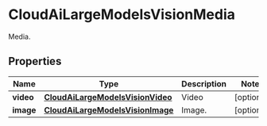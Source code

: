 

# CloudAiLargeModelsVisionMedia

Media.

## Properties

| Name | Type | Description | Notes |
|------------ | ------------- | ------------- | -------------|
|**video** | [**CloudAiLargeModelsVisionVideo**](CloudAiLargeModelsVisionVideo.md) | Video |  [optional] |
|**image** | [**CloudAiLargeModelsVisionImage**](CloudAiLargeModelsVisionImage.md) | Image. |  [optional] |



